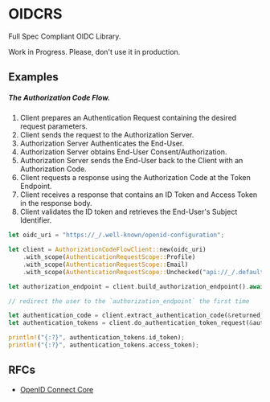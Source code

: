 # OIDCRS

Full Spec Compliant OIDC Library.

Work in Progress. Please, don't use it in production.

## Examples

##### The Authorization Code Flow.

1. Client prepares an Authentication Request containing the desired request parameters.
2. Client sends the request to the Authorization Server.
3. Authorization Server Authenticates the End-User.
4. Authorization Server obtains End-User Consent/Authorization.
5. Authorization Server sends the End-User back to the Client with an Authorization Code.
6. Client requests a response using the Authorization Code at the Token Endpoint.
7. Client receives a response that contains an ID Token and Access Token in the response body.
8. Client validates the ID token and retrieves the End-User's Subject Identifier.

```rs
let oidc_uri = "https://_/.well-known/openid-configuration";

let client = AuthorizationCodeFlowClient::new(oidc_uri)
    .with_scope(AuthenticationRequestScope::Profile)
    .with_scope(AuthenticationRequestScope::Email)
    .with_scope(AuthenticationRequestScope::Unchecked("api://_/.default"));

let authorization_endpoint = client.build_authorization_endpoint().await?;

// redirect the user to the `authorization_endpoint` the first time

let authentication_code = client.extract_authentication_code(&returned_url)?;
let authentication_tokens = client.do_authentication_token_request(&authentication_code).await?;

println!("{:?}", authentication_tokens.id_token);
println!("{:?}", authentication_tokens.access_token);
```

## RFCs

- [OpenID Connect Core](https://openid.net/specs/openid-connect-core-1_0.html)
